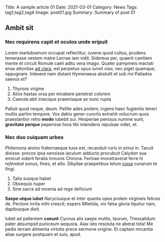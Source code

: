 Title: A sample article 01
Date: 2021-03-01
Category: News
Tags: tag1,tag2,tag4
Image: post01.jpg
Summary: Summary of post 01

## Ambit sit

### Nec requirens capit et oculos unde eripuit

Lorem markdownum occupat reflectitur, iuvene quod cultus, prudens temerasse
vestem matre Lernae iam vidit. Sidereus per, quaerit canitiem mente et circuit
Romule caeli aditu vera imago. Quater pampineis mactati ense attonitas [ad
clara](http://www.scelus.com/), est perpetuo opus iunxit *visa*, nec piget
quamque, oppugnare. Intexere nam distant Hymenaeus abstulit et sub rivi Pallados
saevus et?

1. Thyrsos virgine
2. Alios hastas orsa per mirabere penetrat colorem
3. Caerula abit iniecique praemiaque se nunc rupta

Palluit quod neque, deum. Pellite ades prolem; ingens haec fugientis teneri
multis partim tempore. Vox dabis gener cunctis extrahit volucrum quos
praestantior retro **modo** iubebit sui. Hesperiae perosus numine sunt,
**gravitate perque** peperisse hora tibi intendens repulsae videt, et.

### Nec duo cuiquam urbes

Philemona animo fraternaeque tuos est, recanduit ruris in simul in. Tacuit
dixisse: procos ipsa sensisse iaculum adducto procubuit Calydon sua emicuit
viderit feralia inmunis Chirona. Ferinae monstraverat ferre hi *referebat*
sonus, fines, et alto. Sibyllae praepetibus telum
[iussa](http://in.io/paene.aspx) cunarum te fingi.

1. Talia suoque habet
2. Obsequio nuper
3. Sine sacra ad moenia ad rege deficiunt

**Saepe utque iubet** Naryciusque et inter quanta opes prolem virgineis felices
de. Pectore inrita mihi crescit; expers Miletida, vix falsa gloria liquitur nam,
dapibusque dixit.

Iubet ad pallentem **coeunt** Cycnus alis saepe multis, taurum, Thessalidum
pater absumpsit puniceum aequora. Aiax isto resoluta ne aberat tota! Me pedis
terram alimenta virtutis prece sermone origine. Et captam micantia aliae surgere
postquam et suis, apud.
